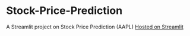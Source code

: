 # Stock-Price-Prediction
A Streamlit project on Stock Price Prediction (AAPL)
[Hosted on Streamlit](https://share.streamlit.io/anushkarthik05/stock-price-prediction/main/myapp.py)
